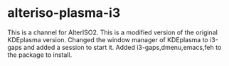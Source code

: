# alteriso-plasma-i3
This is a channel for AlterISO2. This is a modified version of the original KDEplasma version.
 Changed the window manager of KDEplasma to i3-gaps and added a session to start it. Added i3-gaps,dmenu,emacs,feh to the package to install.